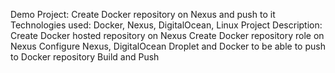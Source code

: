 Demo Project:
Create Docker repository on Nexus and push to it
Technologies used:
Docker, Nexus, DigitalOcean, Linux
Project Description:
Create Docker hosted repository on Nexus
Create Docker repository role on Nexus
Configure Nexus, DigitalOcean Droplet and Docker to
be able to push to Docker repository
Build and Push 
